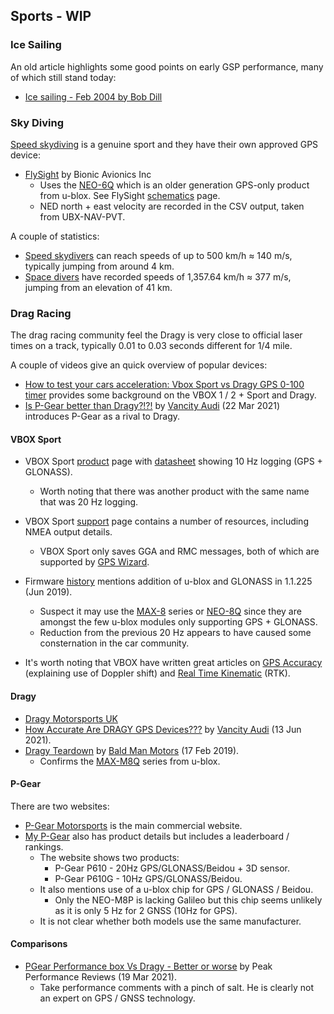 ## Sports - WIP

### Ice Sailing

An old article highlights some good points on early GSP performance, many of which still stand today:

- [Ice sailing - Feb 2004 by Bob Dill](https://www.idniyra.org/old/articles/IceboatSailingPerformance.html)



### Sky Diving

[Speed skydiving](https://en.wikipedia.org/wiki/Speed_skydiving) is a genuine sport and they have their own approved GPS device:

- [FlySight](https://www.flysight.ca/) by Bionic Avionics Inc
  - Uses the [NEO-6Q](https://www.u-blox.com/en/product/neo-6-series) which is an older generation GPS-only product from u-blox. See FlySight [schematics](http://flysight.ca/wiki/index.php/Schematics) page.
  - NED north + east velocity are recorded in the CSV output, taken from UBX-NAV-PVT.

A couple of statistics:

- [Speed skydivers](https://en.wikipedia.org/wiki/Speed_skydiving) can reach speeds of up to 500 km/h ≈ 140 m/s, typically jumping from around 4 km.
- [Space divers](https://en.wikipedia.org/wiki/Space_diving) have recorded speeds of 1,357.64 km/h ≈ 377 m/s, jumping from an elevation of 41 km.



### Drag Racing

The drag racing community feel the Dragy is very close to official laser times on a track, typically 0.01 to 0.03 seconds different for 1/4 mile.

A couple of videos give an quick overview of popular devices:

- [How to test your cars acceleration: Vbox Sport vs Dragy GPS 0-100 timer](https://www.youtube.com/watch?v=iaPqas6MQM0&t=8s) provides some background on the VBOX 1 / 2 + Sport and Dragy.
- [Is P-Gear better than Dragy?!?!](https://www.youtube.com/watch?v=3Ns5YuinVSs) by [Vancity Audi](https://www.youtube.com/@VancityAudi) (22 Mar 2021) introduces P-Gear as a rival to Dragy.



#### VBOX Sport

- VBOX Sport [product](https://www.vboxmotorsport.co.uk/index.php/en/vbox-sport) page with [datasheet](https://www.vboxmotorsport.co.uk/downloads/datasheets/VBOX%20Sport%20Datasheet.pdf) showing 10 Hz logging (GPS + GLONASS).
  - Worth noting that there was another product with the same name that was 20 Hz logging.
- VBOX Sport [support](https://en.racelogic.support/VBOX_Motorsport/Product_Info/Performance_Meters/VBOX__Sport) page contains a number of resources, including NMEA output details.
  - VBOX Sport only saves GGA and RMC messages, both of which are supported by [GPS Wizard](formats/nmea.md).

- Firmware [history](https://www.racelogic.co.uk/_downloads/history.php?file=_downloads/history/VBS2.hst&title=VBOX%20Sport&code=Serial%20number%207015757%20onwards&version=1.1.225&date=06/2019) mentions addition of u-blox and GLONASS in 1.1.225 (Jun 2019).
  - Suspect it may use the [MAX-8](https://www.u-blox.com/en/product/max-8-series) series or [NEO-8Q](https://www.u-blox.com/en/product/neo-8q-module) since they are amongst the few u-blox modules only supporting GPS + GLONASS.
  - Reduction from the previous 20 Hz appears to have caused some consternation in the car community.
- It's worth noting that VBOX have written great articles on [GPS Accuracy](https://www.vboxautomotive.co.uk/index.php/en/how-does-it-work-gps-accuracy) (explaining use of Doppler shift) and [Real Time Kinematic](https://www.vboxautomotive.co.uk/index.php/en/how-does-it-work-rtk) (RTK).

#### Dragy

- [Dragy Motorsports UK](https://dragymotorsports.co.uk/)
- [How Accurate Are DRAGY GPS Devices???](https://m.youtube.com/watch?v=LGWvSaXtSSE) by [Vancity Audi](https://www.youtube.com/@VancityAudi) (13 Jun 2021).
- [Dragy Teardown](https://m.youtube.com/watch?v=rOkQ3qqsSKk) by [Bald Man Motors](https://www.youtube.com/@BaldManMotors) (17 Feb 2019).
  - Confirms the [MAX-M8Q](https://www.u-blox.com/en/product/max-m8-series) series from u-blox.

#### P-Gear

There are two websites:
- [P-Gear Motorsports](https://pgearmotorsports.com/) is the main commercial website.
- [My P-Gear](http://www.mypgear.com/) also has product details but includes a leaderboard / rankings.
  - The website shows two products:
    - P-Gear P610 - 20Hz GPS/GLONASS/Beidou + 3D sensor.
    - P-Gear P610G - 10Hz GPS/GLONASS/Beidou.
  - It also mentions use of a u-blox chip for GPS / GLONASS / Beidou.
    - Only the NEO-M8P is lacking Galileo but this chip seems unlikely as it is only 5 Hz for 2 GNSS (10Hz for GPS).
  - It is not clear whether both models use the same manufacturer.



#### Comparisons

- [PGear Performance box Vs Dragy - Better or worse](https://www.youtube.com/watch?v=mqkNZ-gyACI&t=903s) by Peak Performance Reviews (19 Mar 2021).
  - Take performance comments with a pinch of salt. He is clearly not an expert on GPS / GNSS technology.
